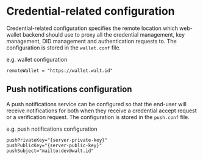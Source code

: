 # Credential-related configuration

Credential-related configuration specifies the remote location which web-wallet backend should use
to proxy all the credential management, key management, DID management and authentication
requests to. The configuration is stored in the `wallet.conf` file.

e.g. wallet configuration
```hocon
remoteWallet = "https://wallet.walt.id"
```

## Push notifications configuration

A push notifications service can be configured so that the end-user will receive notifications for
both when they receive a credential accept request or a verification request. The configuration is stored
in the `push.conf` file.

e.g. push notifications configuration
```hocon
pushPrivateKey="{server-private-key}"
pushPublicKey="{server-public-key}"
pushSubject="mailto:dev@walt.id"
```